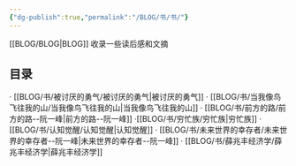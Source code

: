 ```yaml
---
{"dg-publish":true,"permalink":"/BLOG/书/书/"}
---
```



[[BLOG/BLOG\|BLOG]]
收录一些读后感和文摘

## 目录

· [[BLOG/书/被讨厌的勇气/被讨厌的勇气\|被讨厌的勇气]]
· [[BLOG/书/当我像鸟飞往我的山/当我像鸟飞往我的山\|当我像鸟飞往我的山]]
· [[BLOG/书/前方的路/前方的路--阮一峰\|前方的路--阮一峰]]
·[[BLOG/书/穷忙族/穷忙族\|穷忙族]]
· [[BLOG/书/认知觉醒/认知觉醒\|认知觉醒]]
· [[BLOG/书/未来世界的幸存者/未来世界的幸存者--阮一峰\|未来世界的幸存者--阮一峰]]
· [[BLOG/书/薛兆丰经济学/薛兆丰经济学\|薛兆丰经济学]]
